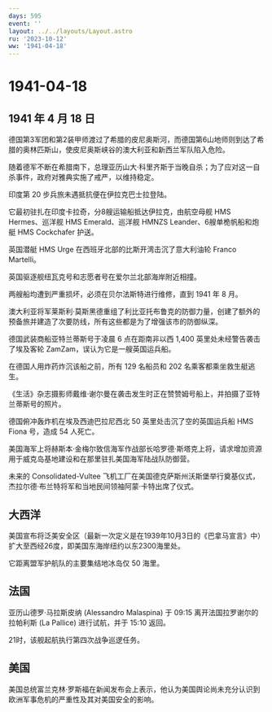 ```yaml
---
days: 595
event: ''
layout: ../../layouts/Layout.astro
ru: '2023-10-12'
ww: '1941-04-18'
---
```


# 1941-04-18

## 1941 年 4 月 18 日

德国第3军团和第2装甲师渡过了希腊的皮尼奥斯河，而德国第6山地师则到达了希腊的奥林匹斯山，使皮尼奥斯峡谷的澳大利亚和新西兰军队陷入危险。

随着德军不断在希腊南下，总理亚历山大·科里齐斯于当晚自杀；为了应对这一自杀事件，政府对雅典实施了戒严，以维持稳定。

印度第 20 步兵旅未遇抵抗便在伊拉克巴士拉登陆。

它最初驻扎在印度卡拉奇，分8艘运输船抵达伊拉克，由航空母舰 HMS
Hermes、巡洋舰 HMS Emerald、巡洋舰 HMNZS Leander、6艘单桅帆船和炮艇 HMS
Cockchafer 护送。

英国潜艇 HMS Urge 在西班牙北部的比斯开湾击沉了意大利油轮 Franco
Martelli。

英国驱逐舰纽瓦克号和志愿者号在爱尔兰北部海岸附近相撞。

两艘船均遭到严重损坏，必须在贝尔法斯特进行维修，直到 1941 年 8 月。

澳大利亚将军莱斯利·莫斯黑德重组了利比亚托布鲁克的防御力量，创建了额外的预备旅并建造了次要防线，所有这些都是为了增强该市的防御纵深。

德国武装商船亚特兰蒂斯号于凌晨 6 点在距南非以西 1,400
英里处未经警告袭击了埃及客轮 ZamZam，误认为它是一艘英国运兵船。

在德国人用炸药炸沉该船之前，所有 129 名船员和 202
名乘客都乘坐救生艇逃生。

《生活》杂志摄影师戴维·谢尔曼在袭击发生时正在赞赞姆号船上，并拍摄了亚特兰蒂斯号的照片。

德国俯冲轰炸机在埃及西迪巴拉尼西北 50 英里处击沉了空的英国运兵船 HMS
Fiona 号，造成 54 人死亡。

美国海军上将赫斯本·金梅尔致信海军作战部长哈罗德·斯塔克上将，请求增加资源用于威克岛基地建设和在那里驻扎美国海军陆战队防御营。

未来的 Consolidated-Vultee
飞机工厂在美国德克萨斯州沃斯堡举行奠基仪式，杰拉尔德·布兰特将军和当地民间领袖阿蒙·卡特出席了仪式。

## 大西洋

美国宣布将泛美安全区（最新一次定义是在1939年10月3日的《巴拿马宣言》中）扩大至西经26度，即美国东海岸纽约以东2300海里处。

它距离盟军护航队的主要集结地冰岛仅 50 海里。

## 法国

亚历山德罗·马拉斯皮纳 (Alessandro Malaspina) 于 09:15
离开法国拉罗谢尔的拉帕利斯 (La Pallice) 进行试航，并于 15:10 返回。

21时，该舰起航执行第四次战争巡逻任务。

## 美国

美国总统富兰克林·罗斯福在新闻发布会上表示，他认为美国舆论尚未充分认识到欧洲军事危机的严重性及其对美国安全的影响。